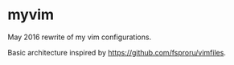 # myvim

May 2016 rewrite of my vim configurations.

Basic architecture inspired by https://github.com/fsproru/vimfiles.
